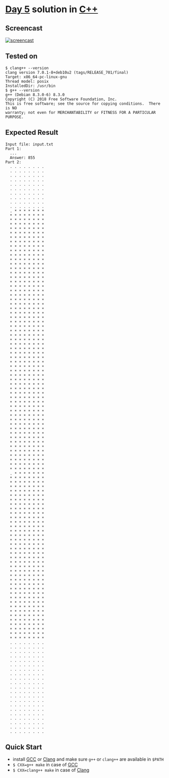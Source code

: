 # [Day 5](https://adventofcode.com/2020/day/5) solution in [C++](https://isocpp.org/)

## Screencast

[![screencast](http://i3.ytimg.com/vi/vVjNyY2jkqg/hqdefault.jpg)](https://www.youtube.com/watch?v=vVjNyY2jkqg&list=PLpM-Dvs8t0Vba3v-9lweHuomr0DPhdX6P&t=829s)

## Tested on

```console
$ clang++ --version
clang version 7.0.1-8+deb10u2 (tags/RELEASE_701/final)
Target: x86_64-pc-linux-gnu
Thread model: posix
InstalledDir: /usr/bin
$ g++ --version
g++ (Debian 8.3.0-6) 8.3.0
Copyright (C) 2018 Free Software Foundation, Inc.
This is free software; see the source for copying conditions.  There is NO
warranty; not even for MERCHANTABILITY or FITNESS FOR A PARTICULAR PURPOSE.
```

## Expected Result

```console
Input file: input.txt
Part 1:
  ...
  Answer: 855
Part 2:
  . . . . . . . .
  . . . . . . . .
  . . . . . . . .
  . . . . . . . .
  . . . . . . . .
  . . . . . . . .
  . . . . . . . .
  . . . . . . . .
  . . . . . . . .
  . . . . . . . .
  . * * * * * * *
  * * * * * * * *
  * * * * * * * *
  * * * * * * * *
  * * * * * * * *
  * * * * * * * *
  * * * * * * * *
  * * * * * * * *
  * * * * * * * *
  * * * * * * * *
  * * * * * * * *
  * * * * * * * *
  * * * * * * * *
  * * * * * * * *
  * * * * * * * *
  * * * * * * * *
  * * * * * * * *
  * * * * * * * *
  * * * * * * * *
  * * * * * * * *
  * * * * * * * *
  * * * * * * * *
  * * * * * * * *
  * * * * * * * *
  * * * * * * * *
  * * * * * * * *
  * * * * * * * *
  * * * * * * * *
  * * * * * * * *
  * * * * * * * *
  * * * * * * * *
  * * * * * * * *
  * * * * * * * *
  * * * * * * * *
  * * * * * * * *
  * * * * * * * *
  * * * * * * * *
  * * * * * * * *
  * * * * * * * *
  * * * * * * * *
  * * * * * * * *
  * * * * * * * *
  * * * * * * * *
  * * * * * * * *
  * * * * * * * *
  * * * * * * * *
  * * * * * * * *
  * * * * * * * *
  * * * * * * * *
  * * * * * * * *
  * * * * * * * *
  * * * * * * * *
  * * * * * * * *
  * * * * * * * *
  * * * * * * * *
  * * * * * * * *
  * * * * * * * *
  * * * * * * * *
  * * * * * * * *
  . * * * * * * *
  * * * * * * * *
  * * * * * * * *
  * * * * * * * *
  * * * * * * * *
  * * * * * * * *
  * * * * * * * *
  * * * * * * * *
  * * * * * * * *
  * * * * * * * *
  * * * * * * * *
  * * * * * * * *
  * * * * * * * *
  * * * * * * * *
  * * * * * * * *
  * * * * * * * *
  * * * * * * * *
  * * * * * * * *
  * * * * * * * *
  * * * * * * * *
  * * * * * * * *
  * * * * * * * *
  * * * * * * * *
  * * * * * * * *
  * * * * * * * *
  * * * * * * * *
  * * * * * * * *
  * * * * * * * *
  * * * * * * * *
  * * * * * * * *
  * * * * * * * *
  * * * * * * * *
  * * * * * * * *
  * * * * * * * *
  * * * * * * * *
  * * * * * * * *
  * * * * * * * *
  * * * * * * * *
  . . . . . . . .
  . . . . . . . .
  . . . . . . . .
  . . . . . . . .
  . . . . . . . .
  . . . . . . . .
  . . . . . . . .
  . . . . . . . .
  . . . . . . . .
  . . . . . . . .
  . . . . . . . .
  . . . . . . . .
  . . . . . . . .
  . . . . . . . .
  . . . . . . . .
  . . . . . . . .
  . . . . . . . .
  . . . . . . . .
  . . . . . . . .
  . . . . . . . .
  . . . . . . . .
```

## Quick Start

- install [GCC] or [Clang] and make sure `g++` or `clang++` are available in `$PATH`
- `$ CXX=g++ make` in case of [GCC]
- `$ CXX=clang++ make` in case of [Clang]

[GCC]: https://gcc.gnu.org/
[Clang]: https://clang.llvm.org/
